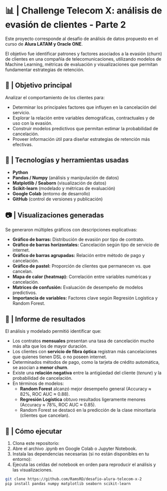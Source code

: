 # 📊 | Challenge Telecom X: análisis de evasión de clientes - Parte 2

Este proyecto corresponde al desafío de análisis de datos propuesto en el curso de **Alura LATAM y Oracle ONE**.

El objetivo fue identificar patrones y factores asociados a la evasión (churn) de clientes en una compañía de telecomunicaciones, utilizando modelos de Machine Learning, métricas de evaluación y visualizaciones que permitan fundamentar estrategias de retención.

## 📌 | Objetivo principal

Analizar el comportamiento de los clientes para:

- Determinar los principales factores que influyen en la cancelación del servicio.  
- Explorar la relación entre variables demográficas, contractuales y de uso con la evasión.  
- Construir modelos predictivos que permitan estimar la probabilidad de cancelación.  
- Proveer información útil para diseñar estrategias de retención más efectivas.  

## 🧪 | Tecnologías y herramientas usadas

- **Python**  
- **Pandas / Numpy** (análisis y manipulación de datos)  
- **Matplotlib / Seaborn** (visualización de datos)  
- **Scikit-learn** (modelado y métricas de evaluación)  
- **Google Colab** (entorno de desarrollo)  
- **GitHub** (control de versiones y publicación)  

## 📷 | Visualizaciones generadas

Se generaron múltiples gráficos con descripciones explicativas:

- **Gráfico de barras:** Distribución de evasión por tipo de contrato.  
- **Gráfico de barras horizontales:** Cancelación según tipo de servicio de internet.  
- **Gráfico de barras agrupadas:** Relación entre método de pago y cancelación.  
- **Gráfico de pastel:** Proporción de clientes que permanecen vs. que cancelan.  
- **Mapa de calor (heatmap):** Correlación entre variables numéricas y cancelación.  
- **Matrices de confusión:** Evaluación de desempeño de modelos predictivos.  
- **Importancia de variables:** Factores clave según Regresión Logística y Random Forest.  

## 📄 | Informe de resultados

El análisis y modelado permitió identificar que:

- Los contratos **mensuales** presentan una tasa de cancelación mucho más alta que los de mayor duración.  
- Los clientes con **servicio de fibra óptica** registran más cancelaciones que quienes tienen DSL o no poseen internet.  
- Determinados métodos de pago, como la tarjeta de crédito automática, se asocian a **menor churn**.  
- Existe una **relación negativa** entre la antigüedad del cliente (*tenure*) y la probabilidad de cancelación.  
- En términos de modelos:  
  - **Random Forest** alcanzó mejor desempeño general (Accuracy ≈ 82%, ROC AUC ≈ 0.88).  
  - **Regresión Logística** obtuvo resultados ligeramente menores (Accuracy ≈ 78%, ROC AUC ≈ 0.85).  
  - Random Forest se destacó en la predicción de la clase minoritaria (clientes que cancelan).  

## 📝 | Cómo ejecutar

1. Clona este repositorio:
2. Abre el archivo .ipynb en Google Colab o Jupyter Notebook.
3. Instala las dependencias necesarias (si no están disponibles en tu entorno):
4. Ejecuta las celdas del notebook en orden para reproducir el análisis y las visualizaciones.

```bash
git clone https://github.com/RamsRD/desafio-alura-telecom-x-2
pip install pandas numpy matplotlib seaborn scikit-learn

